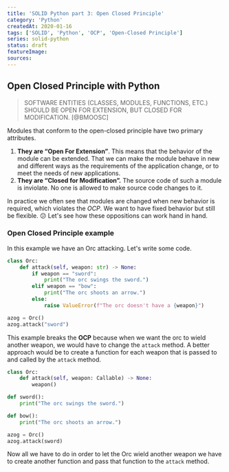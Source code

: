 ```yaml
---
title: 'SOLID Python part 3: Open Closed Principle'
category: 'Python'
createdAt: 2020-01-16
tags: ['SOLID', 'Python', 'OCP', 'Open-Closed Principle']
series: solid-python
status: draft
featureImage:
sources:
---
```


## Open Closed Principle with Python

> SOFTWARE ENTITIES (CLASSES, MODULES, FUNCTIONS, ETC.) SHOULD BE OPEN FOR EXTENSION,
> BUT CLOSED FOR MODIFICATION. [@BMOOSC]

Modules that conform to the open-closed principle have two primary attributes.

1. **They are “Open For Extension”**. This means that the behavior of the module can be extended.
   That we can make the module behave in new and different ways as the requirements of the application change,
   or to meet the needs of new applications.
2. **They are “Closed for Modification”.** The source code of such a module is inviolate.
   No one is allowed to make source code changes to it.

In practice we often see that modules are changed when new behavior is required,
which violates the _OCP_. We want to have fixed behavior but still be flexible. :confused:
Let's see how these oppositions can work hand in hand.

### Open Closed Principle example

In this example we have an Orc attacking. Let's write some code.

```python
class Orc:
    def attack(self, weapon: str) -> None:
        if weapon == "sword":
            print("The orc swings the sword.")
        elif weapon == "bow":
            print("The orc shoots an arrow.")
        else:
            raise ValueError(f"The orc doesn't have a {weapon}")

azog = Orc()
azog.attack("sword")
```

This example breaks the **OCP** because when we want the orc to wield another weapon,
we would have to change the `attack` method.
A better approach would be to create a function for each weapon that is passed to and called by the `attack` method.

```python
class Orc:
    def attack(self, weapon: Callable) -> None:
        weapon()

def sword():
    print("The orc swings the sword.")

def bow():
    print("The orc shoots an arrow.")

azog = Orc()
azog.attack(sword)
```

Now all we have to do in order to let the Orc wield another weapon we have to create another function
and pass that function to the `attack` method.
